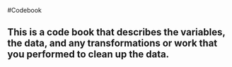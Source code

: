 #Codebook

## This is a code book that describes the variables, the data, and any transformations or work that you performed to clean up the data.

